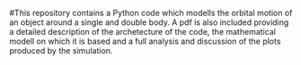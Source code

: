 #This repository contains a Python code which modells the orbital motion of an object around a single and double body.
A pdf is also included providing a detailed description of the archetecture of the code, the mathematical modell on which it is based and a full analysis and discussion of the plots produced by the simulation.
